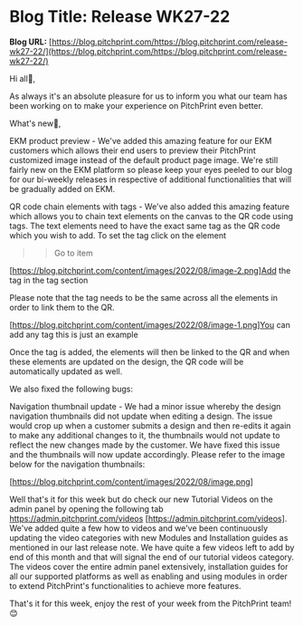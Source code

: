 # **Blog Title**: Release WK27-22

**Blog URL:** [https://blog.pitchprint.com/https://blog.pitchprint.com/release-wk27-22/](https://blog.pitchprint.com/https://blog.pitchprint.com/release-wk27-22/)

Hi all👋,

As always it's an absolute pleasure for us to inform you what our team has been working on to make your experience on PitchPrint even
better.

What's new🚀,

EKM product preview - We've added this amazing feature for our EKM customers which allows their end users to preview their PitchPrint
customized image instead of the default product page image. We're still fairly new on the EKM platform so please keep your eyes peeled to
our blog for our bi-weekly releases in respective of additional functionalities that will be gradually added on EKM.

QR code chain elements with tags - We've also added this amazing feature which allows you to chain text elements on the canvas to the QR
code using tags. The text elements need to have the exact same tag as the QR code which you wish to add. To set the tag click on the element
>> Go to item

[https://blog.pitchprint.com/content/images/2022/08/image-2.png]Add the tag in the tag section

Please note that the tag needs to be the same across all the elements in order to link them to the QR.

[https://blog.pitchprint.com/content/images/2022/08/image-1.png]You can add any tag this is just an example 



Once the tag is added, the elements will then be linked to the QR and when these elements are updated on the design, the QR code will be
automatically updated as well.

We also fixed the following bugs:

Navigation thumbnail update - We had a minor issue whereby the design navigation thumbnails did not update when editing a design. The issue
would crop up when a customer submits a design and then re-edits it again to make any additional changes to it, the thumbnails would not
update to reflect the new changes made by the customer. We have fixed this issue and the thumbnails will now update accordingly. Please
refer to the image below for the navigation thumbnails:

[https://blog.pitchprint.com/content/images/2022/08/image.png]

Well that's it for this week but do check our new Tutorial Videos on the admin panel by opening the following tab
https://admin.pitchprint.com/videos [https://admin.pitchprint.com/videos]. We've added quite a few how to videos and we've been continuously
updating the video categories with new Modules and Installation guides as mentioned in our last release note. We have quite a few videos
left to add by end of this month and that will signal the end of our tutorial videos category. The videos cover the entire admin panel
extensively, installation guides for all our supported platforms as well as enabling and using modules in order to extend PitchPrint's
functionalities to achieve more features.

That's it for this week, enjoy the rest of your week from the PitchPrint team!😊

